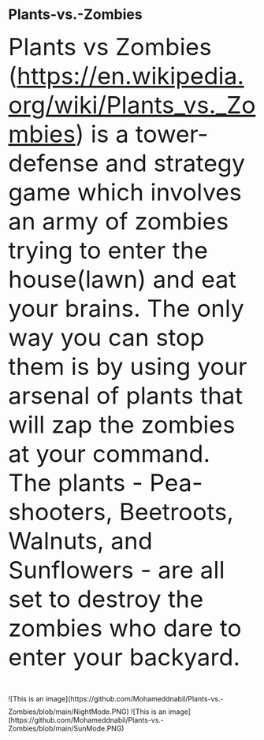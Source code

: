 # Plants-vs.-Zombies
 <font size=18> Plants vs Zombies (https://en.wikipedia.org/wiki/Plants_vs._Zombies) is a tower-defense and strategy game which involves an army of zombies trying to enter the house(lawn) and eat your brains. The only way you can stop them is by using your arsenal of plants that will zap the zombies at your command. The plants - Pea-shooters, Beetroots, Walnuts, and Sunflowers - are all set to destroy the zombies who dare to enter your backyard.
 












</font> 
![This is an image](https://github.com/Mohameddnabil/Plants-vs.-Zombies/blob/main/NightMode.PNG)
![This is an image](https://github.com/Mohameddnabil/Plants-vs.-Zombies/blob/main/SunMode.PNG)
